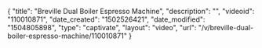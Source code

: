 {
    "title": "Breville Dual Boiler Espresso Machine",
    "description": "",
    "videoid": "110010871",
    "date_created": "1502526421",
    "date_modified": "1504805898",
    "type": "captivate",
    "layout": "video",
    "url": "\/v\/breville-dual-boiler-espresso-machine\/110010871"
}